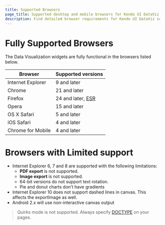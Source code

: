 ```yaml
---
title: Supported Browsers
page_title: Supported desktop and mobile browsers for Kendo UI DataViz
description: Find detailed browser requirements for Kendo UI DataViz suite.
---
```


# Fully Supported Browsers

The Data Visualization widgets are fully functional in the browsers listed below.

| Browser           | Supported versions
| ---               | ---
| Internet Explorer | 9 and later
| Chrome            | 21 and later
| Firefox           | 24 and later, [ESR](https://www.mozilla.org/en-US/firefox/organizations/faq/)
| Opera             | 15 and later
| OS X Safari       | 5 and later
| iOS Safari        | 4 and later
| Chrome for Mobile | 4 and later

# Browsers with Limited support

* Internet Explorer 6, 7 and 8 are supported with the following limitations:
    * **PDF export** is not supported.
    * **Image export** is not supported.
    * 64-bit versions do not support text rotation.
    * Pie and donut charts don't have gradients
* Internet Explorer 10 does not support dashed lines in canvas. This affects the exportImage as well.
* Android 2.x will use non-interactive canvas output

> Quirks mode is not supported. Always specify [DOCTYPE](http://reference.sitepoint.com/html/doctypes) on your pages.

